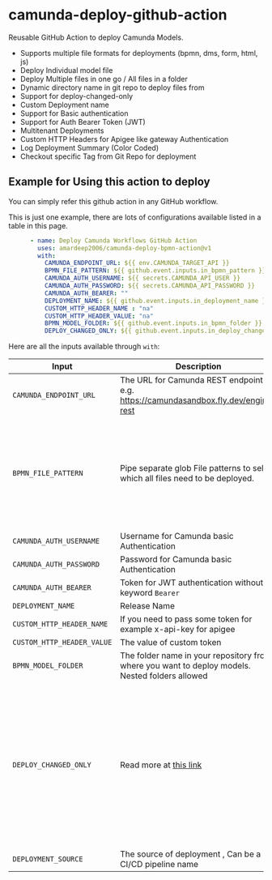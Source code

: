 # camunda-deploy-github-action
Reusable GitHub Action to deploy Camunda Models. 

* Supports multiple file formats for deployments (bpmn, dms, form, html, js)
* Deploy Individual model file
* Deploy Multiple files in one go / All files in a folder
* Dynamic directory name in git repo to deploy files from
* Support for deploy-changed-only
* Custom Deployment name
* Support for Basic authentication
* Support for Auth Bearer Token (JWT)
* Multitenant Deployments
* Custom HTTP Headers for Apigee like gateway Authentication
* Log Deployment Summary (Color Coded)
* Checkout specific Tag from Git Repo for deployment

## Example for Using this action to deploy
You can simply refer this github action in any GitHub workflow.

This is just one example, there are lots of configurations available listed in a table in this page.

```yaml
      - name: Deploy Camunda Workflows GitHub Action
        uses: amardeep2006/camunda-deploy-bpmn-action@v1
        with:
          CAMUNDA_ENDPOINT_URL: ${{ env.CAMUNDA_TARGET_API }}
          BPMN_FILE_PATTERN: ${{ github.event.inputs.in_bpmn_pattern }}
          CAMUNDA_AUTH_USERNAME: ${{ secrets.CAMUNDA_API_USER }}
          CAMUNDA_AUTH_PASSWORD: ${{ secrets.CAMUNDA_API_PASSWORD }}
          CAMUNDA_AUTH_BEARER: ""
          DEPLOYMENT_NAME: ${{ github.event.inputs.in_deployment_name }}
          CUSTOM_HTTP_HEADER_NAME : "na"
          CUSTOM_HTTP_HEADER_VALUE: "na"
          BPMN_MODEL_FOLDER: ${{ github.event.inputs.in_bpmn_folder }}
          DEPLOY_CHANGED_ONLY: ${{ github.event.inputs.in_deploy_changed_only }}          
```

Here are all the inputs available through `with`:

| Input               | Description                                                                                                                                          | Default | Required |
| ------------------- | ---------------------------------------------------------------------------------------------------------------------------------------------------- | ------- | -------- |
| `CAMUNDA_ENDPOINT_URL`               | The URL for Camunda REST endpoint e.g. https://camundasandbox.fly.dev/engine-rest                                                                                                                       |         | ✔        |
| `BPMN_FILE_PATTERN`           | Pipe separate glob File patterns to select which all files need to be deployed.  | Multiple patterns are allowed. You may pass name of single file or you may pass multiple file names (Pipe separated) . This is entirely upto you which file/patterns you want to use to choose deployment files.  `*.dmn\|*.bpmn\|*.form\|*.html`   OR `*.bpmn`  |          |
| `CAMUNDA_AUTH_USERNAME`         | Username for Camunda basic Authentication                                                            |         |          |
| `CAMUNDA_AUTH_PASSWORD`            | Password for Camunda basic Authentication |  |          |
| `CAMUNDA_AUTH_BEARER`              | Token for JWT authentication without keyword `Bearer`   |         |          |
| `DEPLOYMENT_NAME`              | Release Name |         |          |
| `CUSTOM_HTTP_HEADER_NAME`             | If you need to pass some token for example x-api-key for apigee                                                                                                |   `x-api-key`      |          |
| `CUSTOM_HTTP_HEADER_VALUE`            | The value of custom token |         |          |
| `BPMN_MODEL_FOLDER`          | The folder name in your repository from where you want to deploy models. Nested folders allowed                                                                                                            |  examples: `models` OR `models/onboarding`        |          |
| `DEPLOY_CHANGED_ONLY`       | Read more at [this link](https://docs.camunda.org/manual/7.18/reference/rest/deployment/post-deployment/#request-body)                                                                                               |  A flag indicating whether the process engine should perform duplicate checking on a per-resource basis. If set to true, only those resources that have actually changed are deployed. Checks are made against resources included previous deployments of the same name and only against the latest versions of those resources. If set to true, the option enable-duplicate-filtering is overridden and set to true.       |          |
| `DEPLOYMENT_SOURCE`     | The source of deployment , Can be a CI/CD pipeline name  | e.g.  `github-action-cd`      |          |


